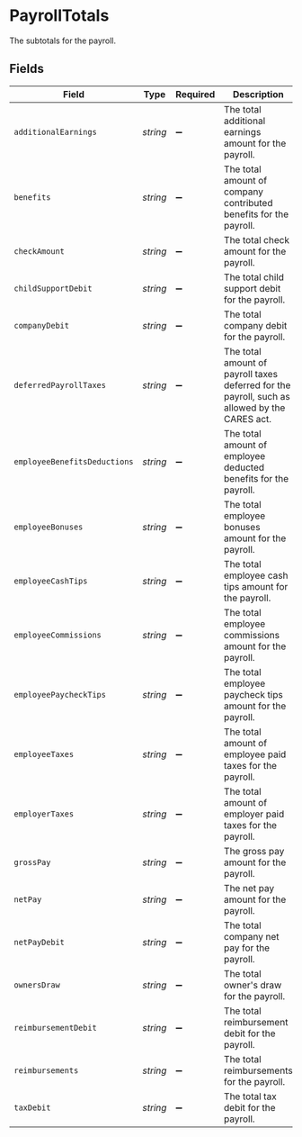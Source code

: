 # PayrollTotals

The subtotals for the payroll.


## Fields

| Field                                                                                         | Type                                                                                          | Required                                                                                      | Description                                                                                   |
| --------------------------------------------------------------------------------------------- | --------------------------------------------------------------------------------------------- | --------------------------------------------------------------------------------------------- | --------------------------------------------------------------------------------------------- |
| `additionalEarnings`                                                                          | *string*                                                                                      | :heavy_minus_sign:                                                                            | The total additional earnings amount for the payroll.                                         |
| `benefits`                                                                                    | *string*                                                                                      | :heavy_minus_sign:                                                                            | The total amount of company contributed benefits for the payroll.                             |
| `checkAmount`                                                                                 | *string*                                                                                      | :heavy_minus_sign:                                                                            | The total check amount for the payroll.                                                       |
| `childSupportDebit`                                                                           | *string*                                                                                      | :heavy_minus_sign:                                                                            | The total child support debit for the payroll.                                                |
| `companyDebit`                                                                                | *string*                                                                                      | :heavy_minus_sign:                                                                            | The total company debit for the payroll.                                                      |
| `deferredPayrollTaxes`                                                                        | *string*                                                                                      | :heavy_minus_sign:                                                                            | The total amount of payroll taxes deferred for the payroll, such as allowed by the CARES act. |
| `employeeBenefitsDeductions`                                                                  | *string*                                                                                      | :heavy_minus_sign:                                                                            | The total amount of employee deducted benefits for the payroll.                               |
| `employeeBonuses`                                                                             | *string*                                                                                      | :heavy_minus_sign:                                                                            | The total employee bonuses amount for the payroll.                                            |
| `employeeCashTips`                                                                            | *string*                                                                                      | :heavy_minus_sign:                                                                            | The total employee cash tips amount for the payroll.                                          |
| `employeeCommissions`                                                                         | *string*                                                                                      | :heavy_minus_sign:                                                                            | The total employee commissions amount for the payroll.                                        |
| `employeePaycheckTips`                                                                        | *string*                                                                                      | :heavy_minus_sign:                                                                            | The total employee paycheck tips amount for the payroll.                                      |
| `employeeTaxes`                                                                               | *string*                                                                                      | :heavy_minus_sign:                                                                            | The total amount of employee paid taxes for the payroll.                                      |
| `employerTaxes`                                                                               | *string*                                                                                      | :heavy_minus_sign:                                                                            | The total amount of employer paid taxes for the payroll.                                      |
| `grossPay`                                                                                    | *string*                                                                                      | :heavy_minus_sign:                                                                            | The gross pay amount for the payroll.                                                         |
| `netPay`                                                                                      | *string*                                                                                      | :heavy_minus_sign:                                                                            | The net pay amount for the payroll.                                                           |
| `netPayDebit`                                                                                 | *string*                                                                                      | :heavy_minus_sign:                                                                            | The total company net pay for the payroll.                                                    |
| `ownersDraw`                                                                                  | *string*                                                                                      | :heavy_minus_sign:                                                                            | The total owner's draw for the payroll.                                                       |
| `reimbursementDebit`                                                                          | *string*                                                                                      | :heavy_minus_sign:                                                                            | The total reimbursement debit for the payroll.                                                |
| `reimbursements`                                                                              | *string*                                                                                      | :heavy_minus_sign:                                                                            | The total reimbursements for the payroll.                                                     |
| `taxDebit`                                                                                    | *string*                                                                                      | :heavy_minus_sign:                                                                            | The total tax debit for the payroll.                                                          |